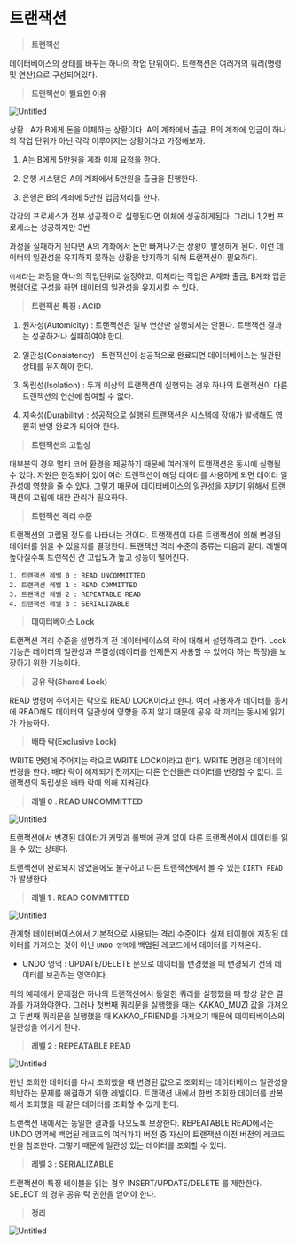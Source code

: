 # 트랜잭션

> **트랜잭션**
> 

데이터베이스의 상태를 바꾸는 하나의 작업 단위이다. 트랜잭션은 여러개의 쿼리(명령 및 연산)으로 구성되어있다.

> **트랜잭션이 필요한 이유**
> 

![Untitled](/%5Bokky%5D%20%ED%8A%B8%EB%9E%9C%EC%9E%AD%EC%85%98/Untitled.png)

상황 : A가 B에게 돈을 이체하는 상황이다. A의 계좌에서 출금, B의 계좌에 입금이 하나의 작업 단위가 아닌 각각 이루어지는 상황이라고 가정해보자.

1. A는 B에게 5만원을 계좌 이체 요청을 한다.

2. 은행 시스템은 A의 계좌에서 5만원을 출금을 진행한다.

3. 은행은 B의 계좌에 5만원 입금처리를 한다.

각각의 프로세스가 전부 성공적으로 실행된다면 이체에 성공하게된다. 그러나 1,2번 프로세스는 성공하지만 3번

과정을 실패하게 된다면 A의 계좌에서 돈만 빠져나가는 상황이 발생하게 된다. 이런 데이터의 일관성을 유지하지 못하는 상황을 방지하기 위해 트랜잭션이 필요하다.

`이체`라는 과정을 하나의 작업단위로 설정하고, 이체라는 작업은 A계좌 출금, B계좌 입금 명령어로 구성을 하면 데이터의 일관성을 유지시킬 수 있다.

> **트랜잭션 특징 : ACID**
> 

1. 원자성(Automicity) : 트랜잭션은 일부 연산만 실행되서는 안된다. 트랜잭션 결과는 성공하거나 실패하여야 한다.

2. 일관성(Consistency) : 트랜잭션이 성공적으로 완료되면 데이터베이스는 일관된 상태를 유지해야 한다.

3. 독립성(Isolation) : 두개 이상의 트랜잭션이 실행되는 경우 하나의 트랜잭션이 다른 트랜잭션의 연산에 참여할 수 없다.

4. 지속성(Durability) : 성공적으로 실행된 트랜잭션은 시스템에 장애가 발생해도 영원히 반영 완료가 되어야 한다.

> **트랜잭션의 고립성**
> 

대부분의 경우 멀티 코어 환경을 제공하기 때문에 여러개의 트랜잭션은 동시에 실행될 수 있다. 자원은 한정되어 있어 여러 트랜잭션이 해당 데이터를 사용하게 되면 데이터 일관성에 영향을 줄 수 있다. 그렇기 때문에 데이터베이스의 일관성을 지키기 위해서 트랜잭션의 고립에 대한 관리가 필요하다.

> **트랜잭션 격리 수준**
> 

트랜잭션의 고립된 정도를 나타내는 것이다. 트랜잭션이 다른 트랜잭션에 의해 변경된 데이터를 읽을 수 있을지를 결정한다. 트랜잭션 격리 수준의 종류는 다음과 같다. 레벨이 높아질수록 트랜잭션 간 고립도가 높고 성능이 떨어진다.

```
1. 트랜잭션 레벨 0 : READ UNCOMMITTED
2. 트랜잭션 레벨 1 : READ COMMITTED
3. 트랜잭션 레벨 2 : REPEATABLE READ
4. 트랜잭션 레벨 3 : SERIALIZABLE
```

> **데이터베이스 Lock**
> 

트랜잭션 격리 수준을 설명하기 전 데이터베이스의 락에 대해서 설명하려고 한다. Lock 기능은 데이터의 일관성과 무결성(데이터를 언제든지 사용할 수 있어야 하는 특징)을 보장하기 위한 기능이다.

> **공유 락(Shared Lock)**
> 

READ 명령에 주어지는 락으로 READ LOCK이라고 한다. 여러 사용자가 데이터를 동시에 READ해도 데이터의 일관성에 영향을 주지 않기 때문에 공유 락 끼리는 동시에 읽기가 가능하다.

> **배타 락(Exclusive Lock)**
> 

WRITE 명령에 주어지는 락으로 WRITE LOCK이라고 한다. WRITE 명령은 데이터의 변경을 한다. 배타 락이 해제되기 전까지는 다른 연산들은 데이터를 변경할 수 없다. 트랜잭션의 독립성은 배타 락에 의해 지켜진다.

> **레벨 0 : READ UNCOMMITTED**
> 

![Untitled](/%5Bokky%5D%20%ED%8A%B8%EB%9E%9C%EC%9E%AD%EC%85%98/Untitled%201.png)

트랜잭션에서 변경된 데이터가 커밋과 롤백에 관계 없이 다른 트랜잭션에서 데이터를 읽을 수 있는 상태다.

트랜잭션이 완료되지 않았음에도 불구하고 다른 트랜잭션에서 볼 수 있는 `DIRTY READ` 가 발생한다.

> **레벨 1 : READ COMMITTED**
> 

![Untitled](/%5Bokky%5D%20%ED%8A%B8%EB%9E%9C%EC%9E%AD%EC%85%98/Untitled%202.png)

관계형 데이터베이스에서 기본적으로 사용되는 격리 수준이다. 실제 테이블에 저장된 데이터를 가져오는 것이 아닌 `UNDO 영역`에 백업된 레코드에서 데이터를 가져온다.

- UNDO 영역 : UPDATE/DELETE 문으로 데이터를 변경했을 때 변경되기 전의 데이터를 보관하는 영역이다.

위의 예제에서 문제점은 하나의 트랜잭션에서 동일한 쿼리를 실행했을 때 항상 같은 결과를 가져와야한다. 그러나 첫번째 쿼리문을 실행했을 때는 KAKAO\_MUZI 값을 가져오고 두번째 쿼리문을 실행했을 때 KAKAO_FRIEND를 가져오기 때문에 데이터베이스의 일관성을 어기게 된다.

> **레벨 2 : REPEATABLE READ**
> 

![Untitled](/%5Bokky%5D%20%ED%8A%B8%EB%9E%9C%EC%9E%AD%EC%85%98/Untitled%203.png)

한번 조회한 데이터를 다시 조회했을 때 변경된 값으로 조회되는 데이터베이스 일관성을 위반하는 문제를 해결하기 위한 레벨이다. 트랜잭션 내에서 한번 조회한 데이터를 반복해서 조회했을 때 같은 데이터를 조회할 수 있게 한다.

트랜잭션 내에서는 동일한 결과를 나오도록 보장한다. REPEATABLE READ에서는 UNDO 영역에 백업된 레코드의 여러가지 버전 중 자신의 트랜잭션 이전 버전의 레코드만을 참조한다. 그렇기 때문에 일관성 있는 데이터를 조회할 수 있다.

> **레벨 3 : SERIALIZABLE**
> 

트랜잭션이 특정 테이블을 읽는 경우 INSERT/UPDATE/DELETE 를 제한한다. SELECT 의 경우 공유 락 권한을 얻어야 한다.

> **정리**
> 

![Untitled](/%5Bokky%5D%20%ED%8A%B8%EB%9E%9C%EC%9E%AD%EC%85%98/Untitled%204.png)